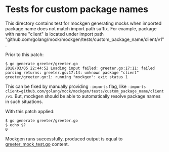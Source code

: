 # Tests for custom package names

This directory contains test for mockgen generating mocks when imported package
name does not match import path suffix. For example, package with name "client"
is located under import path "github.com/golang/mock/mockgen/tests/custom_package_name/client/v1".

Prior to this patch:

    $ go generate greeter/greeter.go
    2018/03/05 22:44:52 Loading input failed: greeter.go:17:11: failed parsing returns: greeter.go:17:14: unknown package "client"
    greeter/greeter.go:1: running "mockgen": exit status 1

This can be fixed by manually providing `-imports` flag, like `-imports client=github.com/golang/mock/mockgen/tests/custom_package_name/client/v1`.
But, mockgen should be able to automatically resolve package names in such situations.

With this patch applied:

    $ go generate greeter/greeter.go
    $ echo $?
    0

Mockgen runs successfully, produced output is equal to [greeter_mock_test.go](greeter/greeter_mock_test.go) content.
